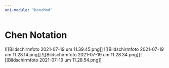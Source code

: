 ```yaml
---
uni-module: "KonzMod"
---
```


# Chen Notation

![[Bildschirmfoto 2021-07-19 um 11.39.45.png]]
![[Bildschirmfoto 2021-07-19 um 11.28.14.png]]
![[Bildschirmfoto 2021-07-19 um 11.28.34.png]]
![[Bildschirmfoto 2021-07-19 um 11.28.54.png]]

